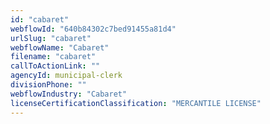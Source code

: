 ```yaml
---
id: "cabaret"
webflowId: "640b84302c7bed91455a81d4"
urlSlug: "cabaret"
webflowName: "Cabaret"
filename: "cabaret"
callToActionLink: ""
agencyId: municipal-clerk
divisionPhone: ""
webflowIndustry: "Cabaret"
licenseCertificationClassification: "MERCANTILE LICENSE"
---
```

